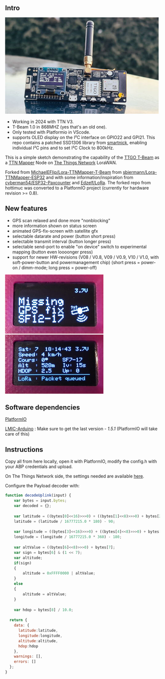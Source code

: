 ## Intro

![Status screen](images/tbeam_ttnmapper.jpg) 

* Working in 2024 with TTN V3.
* T-Beam 1.0 in 868MHZ (yes that's an old one).
* Only tested with Platformio in VScode.
* supports OLED display on the I²C interface on GPIO22 and GPI21. This repo contains a patched SSD1306 library from [smartnick](https://github.com/smartinick/Adafruit_SSD1306), enabling individual I²C pins and to set I²C Clock to 800kHz. 


This is a simple sketch demonstrating the capability of the [TTGO T-Beam](https://www.aliexpress.com/store/product/TTGO-T-Beam-ESP32-433-868-915Mhz-WiFi-wireless-Bluetooth-Module-ESP-32-GPS-NEO-6M/2090076_32875743018.html) as a [TTN Mapper](https://ttnmapper.org/) Node on [The Things Network](https://www.thethingsnetwork.org/) LoraWAN.

Forked from [MichaelEFlip/Lora-TTNMapper-T-Beam](https://github.com/MichaelEFlip/Lora-TTNMapper-T-Beam) from [sbiermann/Lora-TTNMapper-ESP32](https://github.com/sbiermann/Lora-TTNMapper-ESP32) and with some information/inspiration from [cyberman54/ESP32-Paxcounter](https://github.com/cyberman54/ESP32-Paxcounter) and [Edzelf/LoRa](https://github.com/Edzelf/LoRa).
The forked repo from hottimuc was converted to a PlatformIO project (currently for hardware revision >= 0.8).

## New features

* GPS scan relaxed and done more "nonblocking"
* more information shown on status screen
* animated GPS-fix-screen with satellite gfx
* selectable datarate and power (button short press)
* selectable transmit interval (button longer press)
* selectable send-port to enable "on device" switch to experimental mapping (button even loooonger press)
* support for newer HW-revisions (V08 / V0.8, V09 / V0.9, V10 / V1.0, with soft-power-button and powermanagement chip) (short press = power-on / dimm-mode; long press = power-off)

![GPS fix screen](images/sc_01.jpg)![Status screen](images/sc_03.jpg) 

## Software dependencies

[PlatformIO](https://platformio.org/)

[LMIC-Arduino](https://github.com/matthijskooijman/arduino-lmic) : Make sure to get the last version - *1.5.1*  (PlatformIO will take care of this)

## Instructions

Copy all from here locally, open it with PlatformIO, modify the config.h with your ABP credentials and upload.

On The Things Network side, the settings needed are available [here](https://www.thethingsnetwork.org/docs/applications/ttnmapper/).

Configure the Payload decoder with:
```javascript
function decodeUplink(input) {
	var bytes = input.bytes;
	var decoded = {};

	var latitude = ((bytes[0]<<16)>>>0) + ((bytes[1]<<8)>>>0) + bytes[2];
	latitude = (latitude / 16777215.0 * 180) - 90;

	var longitude = ((bytes[3]<<16)>>>0) + ((bytes[4]<<8)>>>0) + bytes[5];
	longitude = (longitude / 16777215.0 * 360) - 180;

	var altValue = ((bytes[6]<<8)>>>0) + bytes[7];
	var sign = bytes[6] & (1 << 7);
	var altitude;
	if(sign)
	{
		altitude = 0xFFFF0000 | altValue;
	}
	else
	{
		altitude = altValue;
	}

	var hdop = bytes[8] / 10.0;

  return {
    data: {
      latitude:latitude,
      longitude:longitude, 
      altitude:altitude, 
      hdop:hdop 
    },
    warnings: [],
    errors: []
  };
}
```
